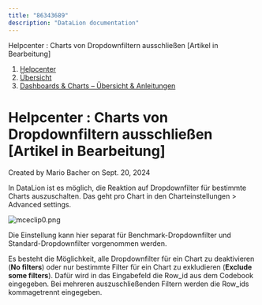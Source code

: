 ```yaml
---
title: "86343689"
description: "DataLion documentation"
---
```


Helpcenter : Charts von Dropdownfiltern ausschließen \[Artikel in Bearbeitung\]  

1.  [Helpcenter](index.html)
2.  [Übersicht](2982609.html)
3.  [Dashboards & Charts – Übersicht & Anleitungen](3539109.html)

# Helpcenter : Charts von Dropdownfiltern ausschließen \[Artikel in Bearbeitung\]

Created by Mario Bacher on Sept. 20, 2024

In DataLion ist es möglich, die Reaktion auf Dropdownfilter für bestimmte Charts auszuschalten. Das geht pro Chart in den Charteinstellungen > Advanced settings. 

![mceclip0.png](/img/86048900.png?width=760)

Die Einstellung kann hier separat für Benchmark-Dropdownfilter und Standard-Dropdownfilter vorgenommen werden. 

Es besteht die Möglichkeit, alle Dropdownfilter für ein Chart zu deaktivieren (**No filters**) oder nur bestimmte Filter für ein Chart zu exkludieren (**Exclude some filters**). Dafür wird in das Eingabefeld die Row\_id aus dem Codebook eingegeben. Bei mehreren auszuschließenden Filtern werden die Row\_ids kommagetrennt eingegeben.